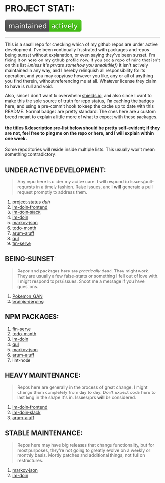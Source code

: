# PROJECT STATI:

[![Maintenance status](https://raw.githubusercontent.com/one19/project-status/master/cache/project-status/maintained.svg?sanitize=true)](https://github.com/one19/project-status)

---

This is a small repo for checking which of my github repos are under active development. I've been continually frustrated with packages and repos being sunset without explanation, or even saying they've been sunset. I'm fixing it on **here** on my github profile now. If you see a repo of mine that isn't on this list _(unless it's private somehow you sneakthief)_ it isn't actively maintained in any way, and I hereby relinquish all responsibility for its operation, and you may copy/use however you like, any or all of anything you find therein, without referencing me at all. Whatever license they claim to have is null and void.

Also, since I don't want to overwhelm [shields.io](https://shields.io/), and also since I want to make this the sole source of truth for repo status, I'm caching the badges here, and using a pre-commit hook to keep the cache up to date with this README.
Normal badges are pretty standard. The ones here are a custom breed meant to explain a little more of what to expect with these packages.

#### the titles & description pre-list below should be pretty self-evident; if they are not, feel free to ping me on the repo or here, and I **will** explain within one week.

Some repositories will reside inside multiple lists. This usually won't mean something contradictory.

## UNDER ACTIVE DEVELOPMENT:

> Any repo here is under my active care. I will respond to issues/pull-requests in a timely fashion. Raise issues, and I **will** generate a pull request promptly to address them.

1.  [project-status](https://github.com/one19/project-status) _duh_
2.  [im-doin-frontend](https://github.com/one19/im-doin-frontend)
3.  [im-doin-slack](https://github.com/one19/im-doin-slack)
4.  [im-doin](https://github.com/one19/im-doin)
5.  [markov-json](https://github.com/one19/markov-json)
6.  [todo-month](https://github.com/one19/todo-month)
7.  [arum-aruff](https://github.com/one19/arum-aruff)
8.  [qul](https://github.com/one19/qul)
9.  [fin-serve](https://github.com/one19/fin-serve)

## BEING-SUNSET:

> Repos and packages here are _practically_ dead. They might work. They are usually a few false-starts or something I fell out of love with. I might respond to prs/issues. Shoot me a message if you have questions.

1.  [Pokemon_GAN](https://github.com/one19/Pokemon_GAN)
2.  [brainjs-derping](https://github.com/one19/brainjs-derping)

## NPM PACKAGES:

1.  [fin-serve](https://www.npmjs.com/package/fin-serve)
2.  [todo-month](https://www.npmjs.com/package/todo-month)
3.  [im-doin](https://www.npmjs.com/package/im-doin)
4.  [qul](https://www.npmjs.com/package/qul)
5.  [markov-json](https://www.npmjs.com/package/markov-json)
6.  [arum-aruff](https://www.npmjs.com/package/arum-aruff)
7.  [lint-node](https://www.npmjs.com/package/@brightsole/eslint-config-lint-node)

## HEAVY MAINTENANCE:

> Repos here are generally in the process of great change. I might change them completely from day to day. Don't expect code here to last long in the shape it's in. Issues/prs **will** be considered.

1.  [im-doin-frontend](https://github.com/one19/im-doin-frontend)
2.  [im-doin-slack](https://github.com/one19/im-doin-slack)
2.  [arum-aruff](https://github.com/one19/arum-aruff)

## STABLE MAINTENANCE:

> Repos here may have big releases that change functionality, but for most purposes, they're not going to greatly evolve on a weekly or monthly basis. Mostly patches and additional things, not full on restructures.

1.  [markov-json](https://github.com/one19/markov-json)
2.  [im-doin](https://github.com/one19/im-doin)
